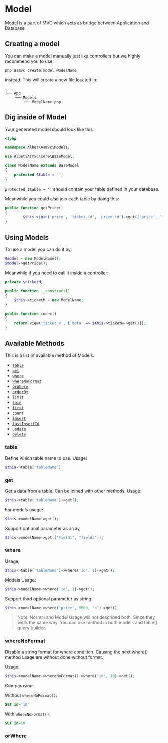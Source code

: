 # Model

Model is a part of MVC which acts as bridge between Application and Database

## Creating a model

You can make a model manually just like controllers but we highly recommend you to use:

`php asmvc create:model ModelName`

instead. This will create a new file located in:

```text
.
└── App
    └── Models
        ├── ModelName.php
```

## Dig inside of Model

Your generated model should look like this:

```php
<?php

namespace Albet\Asmvc\Models;

use Albet\Asmvc\Core\BaseModel;

class ModelName extends BaseModel
{
    protected $table = '';
}
```

`protected $table = ''` should contain your table defined in your database.

Meanwhile you could also join each table by doing this:

```php
public function getPrice()
{
        $this->join('price', 'ticket.id', 'price.id')->get(['price', 'ticket.name']);
}
```

## Using Models

To use a model you can do it by:

```php
$model = new ModelName();
$model->getPrice();
```

Meanwhile if you need to call it inside a controller:

```php
private $ticketM;

public function __construct()
{
    $this->ticketM = new ModelName;
}

public function index()
{
    return view('ticket_v', ['data' => $this->ticketM->get()]);
}
```

## Available Methods

This is a list of available method of Models.

- [`table`](#table)
- [`get`](#get)
- [`where`](#where)
- [`whereNoFormat`](#whereNoFormat)
- [`orWhere`](#orWhere)
- [`orderBy`](#orderBy)
- [`limit`](#limit)
- [`join`](#join)
- [`first`](#first)
- [`count`](#count)
- [`insert`](#insert)
- [`lastInsertId`](#lastInsertId)
- [`update`](#update)
- [`delete`](#delete)

### table

Define which table name to use. Usage:

```php
$this->table('tableName');
```

### get

Get a data from a table. Can be joined with other methods. Usage:

```php
$this->table('tableName')->get();
```

For models usage:

```php
$this->modelName->get();
```

Support optional parameter as array

```php
$this->modelName->get(["field1", "field2"]);
```

### where

Usage:

```php
$this->table('tableName')->where('id', 1)->get();
```

Models Usage:

```php
$this->modelName->where('id', 1)->get();
```

Support third optional parameter as string.

```php
$this->modelName->where('price', 5000, '<')->get();
```

> Note: Normal and Model Usage will not described both. Since they work the same way. You can use method in both models and table() query builder.

### whereNoFormat

Disable a string format for where condition. Causing the next where() method usage are without done without format.

Usage:

```php
$this->modelName->whereNoFormat()->where('id', 10)->get();
```

Comparasion:

Without `whereNoFormat()`:

```sql
SET id='10'
```

With `whereNoFormat()`;

```sql
SET id=10
```

### orWhere
